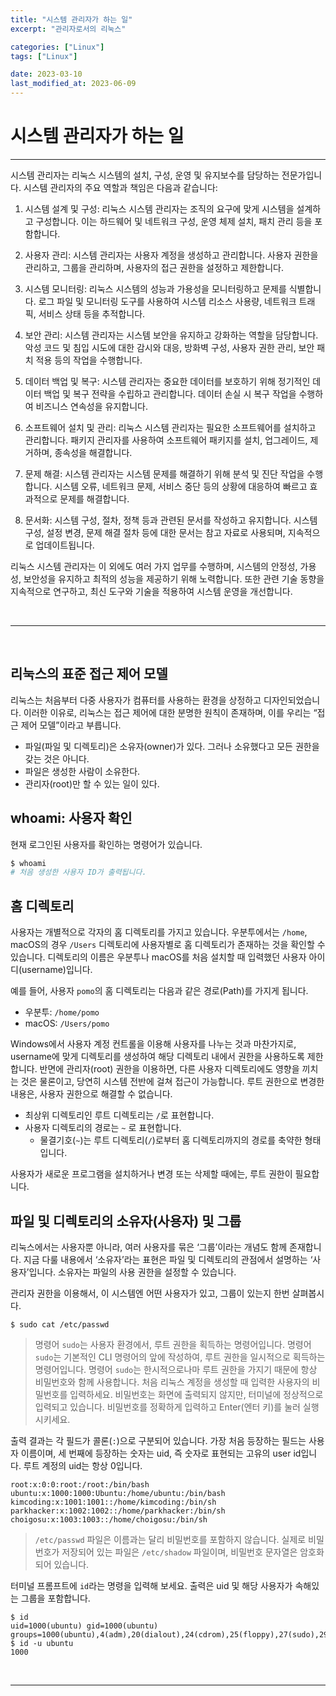 ```yaml
---
title: "시스템 관리자가 하는 일"
excerpt: "관리자로서의 리눅스"

categories: ["Linux"]
tags: ["Linux"]

date: 2023-03-10
last_modified_at: 2023-06-09 
---
```


# 시스템 관리자가 하는 일

***

 시스템 관리자는 리눅스 시스템의 설치, 구성, 운영 및 유지보수를 담당하는 전문가입니다. 시스템 관리자의 주요 역할과 책임은 다음과 같습니다:

1. 시스템 설계 및 구성: 리눅스 시스템 관리자는 조직의 요구에 맞게 시스템을 설계하고 구성합니다. 이는 하드웨어 및 네트워크 구성, 운영 체제 설치, 패치 관리 등을 포함합니다.

2. 사용자 관리: 시스템 관리자는 사용자 계정을 생성하고 관리합니다. 사용자 권한을 관리하고, 그룹을 관리하며, 사용자의 접근 권한을 설정하고 제한합니다.

3. 시스템 모니터링: 리눅스 시스템의 성능과 가용성을 모니터링하고 문제를 식별합니다. 로그 파일 및 모니터링 도구를 사용하여 시스템 리소스 사용량, 네트워크 트래픽, 서비스 상태 등을 추적합니다.

4. 보안 관리: 시스템 관리자는 시스템 보안을 유지하고 강화하는 역할을 담당합니다. 악성 코드 및 침입 시도에 대한 감시와 대응, 방화벽 구성, 사용자 권한 관리, 보안 패치 적용 등의 작업을 수행합니다.

5. 데이터 백업 및 복구: 시스템 관리자는 중요한 데이터를 보호하기 위해 정기적인 데이터 백업 및 복구 전략을 수립하고 관리합니다. 데이터 손실 시 복구 작업을 수행하여 비즈니스 연속성을 유지합니다.

6. 소프트웨어 설치 및 관리: 리눅스 시스템 관리자는 필요한 소프트웨어를 설치하고 관리합니다. 패키지 관리자를 사용하여 소프트웨어 패키지를 설치, 업그레이드, 제거하며, 종속성을 해결합니다.

7. 문제 해결: 시스템 관리자는 시스템 문제를 해결하기 위해 분석 및 진단 작업을 수행합니다. 시스템 오류, 네트워크 문제, 서비스 중단 등의 상황에 대응하여 빠르고 효과적으로 문제를 해결합니다.

8. 문서화: 시스템 구성, 절차, 정책 등과 관련된 문서를 작성하고 유지합니다. 시스템 구성, 설정 변경, 문제 해결 절차 등에 대한 문서는 참고 자료로 사용되며, 지속적으로 업데이트됩니다.

리눅스 시스템 관리자는 이 외에도 여러 가지 업무를 수행하며, 시스템의 안정성, 가용성, 보안성을 유지하고 최적의 성능을 제공하기 위해 노력합니다. 또한 관련 기술 동향을 지속적으로 연구하고, 최신 도구와 기술을 적용하여 시스템 운영을 개선합니다.

<br>

---

<br>

## 리눅스의 표준 접근 제어 모델

 리눅스는 처음부터 다중 사용자가 컴퓨터를 사용하는 환경을 상정하고 디자인되었습니다. 이러한 이유로, 리눅스는 접근 제어에 대한 분명한 원칙이 존재하며, 이를 우리는 “접근 제어 모델”이라고 부릅니다.

- 파일(파일 및 디렉토리)은 소유자(owner)가 있다. 그러나 소유했다고 모든 권한을 갖는 것은 아니다.
- 파일은 생성한 사람이 소유한다.
- 관리자(root)만 할 수 있는 일이 있다.

## whoami: 사용자 확인

현재 로그인된 사용자를 확인하는 명령어가 있습니다. 

```bash
$ whoami
# 처음 생성한 사용자 ID가 출력됩니다.
```

## 홈 디렉토리

사용자는 개별적으로 각자의 홈 디렉토리를 가지고 있습니다. 우분투에서는 `/home`, macOS의 경우 `/Users` 디렉토리에 사용자별로 홈 디렉토리가 존재하는 것을 확인할 수 있습니다. 디렉토리의 이름은 우분투나 macOS를 처음 설치할 때 입력했던 사용자 아이디(username)입니다.

예를 들어, 사용자 `pomo`의 홈 디렉토리는 다음과 같은 경로(Path)를 가지게 됩니다.

- 우분투: `/home/pomo`
- macOS: `/Users/pomo`

Windows에서 사용자 계정 컨트롤을 이용해 사용자를 나누는 것과 마찬가지로, username에 맞게 디렉토리를 생성하여 해당 디렉토리 내에서 권한을 사용하도록 제한합니다. 반면에 관리자(root) 권한을 이용하면, 다른 사용자 디렉토리에도 영향을 끼치는 것은 물론이고, 당연히 시스템 전반에 걸쳐 접근이 가능합니다. 루트 권한으로 변경한 내용은, 사용자 권한으로 해결할 수 없습니다. 

- 최상위 디렉토리인 루트 디렉토리는 `/`로 표현합니다.
- 사용자 디렉토리의 경로는 `~` 로 표현합니다.
  - 물결기호(`~`)는 루트 디렉토리(`/`)로부터 홈 디렉토리까지의 경로를 축약한 형태입니다.

사용자가 새로운 프로그램을 설치하거나 변경 또는 삭제할 때에는, 루트 권한이 필요합니다. 

## 파일 및 디렉토리의 소유자(사용자) 및 그룹

리눅스에서는 사용자뿐 아니라, 여러 사용자를 묶은 ‘그룹’이라는 개념도 함께 존재합니다. 지금 다룰 내용에서 ‘소유자’라는 표현은 파일 및 디렉토리의 관점에서 설명하는 ‘사용자’입니다. 소유자는 파일의 사용 권한을 설정할 수 있습니다.

관리자 권한을 이용해서, 이 시스템엔 어떤 사용자가 있고, 그룹이 있는지 한번 살펴봅시다.

```
$ sudo cat /etc/passwd
```

> 명령어 `sudo`는 사용자 환경에서, 루트 권한을 획득하는 명령어입니다. 명령어 `sudo`는 기본적인 CLI 명령어의 앞에 작성하여, 루트 권한을 일시적으로 획득하는 명령어입니다. 명령어 `sudo`는 한시적으로나마 루트 권한을 가지기 때문에 항상 비밀번호와 함께 사용합니다. 처음 리눅스 계정을 생성할 때 입력한 사용자의 비밀번호를 입력하세요. 비밀번호는 화면에 출력되지 않지만, 터미널에 정상적으로 입력되고 있습니다. 비밀번호를 정확하게 입력하고 Enter(엔터 키)를 눌러 실행시키세요.

 출력 결과는 각 필드가 콜론(`:`)으로 구분되어 있습니다. 가장 처음 등장하는 필드는 사용자 이름이며, 세 번째에 등장하는 숫자는 uid, 즉 숫자로 표현되는 고유의 user id입니다. 루트 계정의 uid는 항상 0입니다.

```
root:x:0:0:root:/root:/bin/bash
ubuntu:x:1000:1000:Ubuntu:/home/ubuntu:/bin/bash
kimcoding:x:1001:1001::/home/kimcoding:/bin/sh
parkhacker:x:1002:1002::/home/parkhacker:/bin/sh
choigosu:x:1003:1003::/home/choigosu:/bin/sh
```

> `/etc/passwd` 파일은 이름과는 달리 비밀번호를 포함하지 않습니다. 실제로 비밀번호가 저장되어 있는 파일은 `/etc/shadow` 파일이며, 비밀번호 문자열은 암호화되어 있습니다.

터미널 프롬프트에 `id`라는 명령을 입력해 보세요. 출력은 uid 및 해당 사용자가 속해있는 그룹을 포함합니다.

```
$ id
uid=1000(ubuntu) gid=1000(ubuntu) groups=1000(ubuntu),4(adm),20(dialout),24(cdrom),25(floppy),27(sudo),29(audio),30(dip),44(video),46(plugdev),118(netdev),119(lxd)
$ id -u ubuntu
1000
```

<br>

---

<br>
